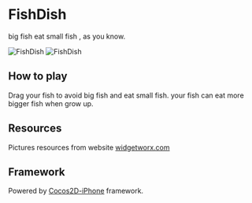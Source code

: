 FishDish
========

big fish eat small fish , as you know.

![FishDish](http://farm9.staticflickr.com/8429/7871294678_7f0334d1bf_b.jpg)
![FishDish](http://farm9.staticflickr.com/8300/7871303694_13c27a5270_b.jpg)

## How to play
Drag your fish to avoid big fish and eat small fish.
your fish can eat more bigger fish when grow up.

## Resources
Pictures resources from website [widgetworx.com][10]

## Framework
Powered by [Cocos2D-iPhone][11] framework.

[10]: http://www.widgetworx.com/
[11]: http://www.cocos2d-iphone.org/
